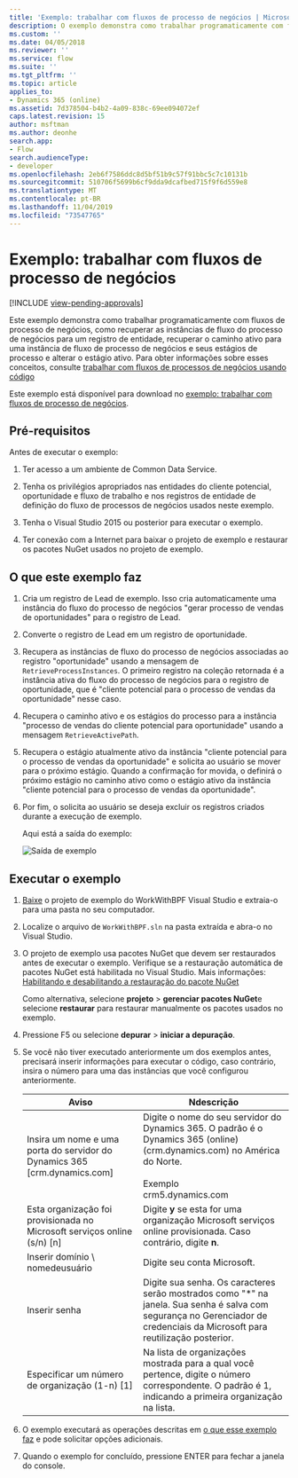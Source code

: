 ```yaml
---
title: 'Exemplo: trabalhar com fluxos de processo de negócios | MicrosoftDocs'
description: O exemplo demonstra como trabalhar programaticamente com fluxos de processo de negócios, como recuperar as instâncias de fluxo do processo de negócios para um registro de entidade, recuperar o caminho ativo para uma instância de fluxo de processo de negócios e seus estágios de processo e alterar o estágio ativo.
ms.custom: ''
ms.date: 04/05/2018
ms.reviewer: ''
ms.service: flow
ms.suite: ''
ms.tgt_pltfrm: ''
ms.topic: article
applies_to:
- Dynamics 365 (online)
ms.assetid: 7d378504-b4b2-4a09-838c-69ee094072ef
caps.latest.revision: 15
author: msftman
ms.author: deonhe
search.app:
- Flow
search.audienceType:
- developer
ms.openlocfilehash: 2eb6f7586ddc8d5bf51b9c57f91bbc5c7c10131b
ms.sourcegitcommit: 510706f5699b6cf9dda9dcafbed715f9f6d559e8
ms.translationtype: MT
ms.contentlocale: pt-BR
ms.lasthandoff: 11/04/2019
ms.locfileid: "73547765"
---
```

# <a name="sample-work-with-business-process-flows"></a>Exemplo: trabalhar com fluxos de processo de negócios
[!INCLUDE [view-pending-approvals](../includes/cc-rebrand.md)]

Este exemplo demonstra como trabalhar programaticamente com fluxos de processo de negócios, como recuperar as instâncias de fluxo do processo de negócios para um registro de entidade, recuperar o caminho ativo para uma instância de fluxo de processo de negócios e seus estágios de processo e alterar o estágio ativo. Para obter informações sobre esses conceitos, consulte [trabalhar com fluxos de processos de negócios usando código](business-process-flows-code.md)  

 Este exemplo está disponível para download no [exemplo: trabalhar com fluxos de processo de negócios](https://go.microsoft.com/fwlink/p/?LinkId=846108).  

<a name="BKMK_Prerequisites"></a>   
## <a name="prerequisites"></a>Pré-requisitos  
 Antes de executar o exemplo:  

1. Ter acesso a um ambiente de Common Data Service.  

2. Tenha os privilégios apropriados nas entidades do cliente potencial, oportunidade e fluxo de trabalho e nos registros de entidade de definição do fluxo de processos de negócios usados neste exemplo.  

3. Tenha o Visual Studio 2015 ou posterior para executar o exemplo.  

4. Ter conexão com a Internet para baixar o projeto de exemplo e restaurar os pacotes NuGet usados no projeto de exemplo.  

<a name="BKMK_WhatThisSampleDoes"></a>   
## <a name="what-this-sample-does"></a>O que este exemplo faz  

1.  Cria um registro de Lead de exemplo. Isso cria automaticamente uma instância do fluxo do processo de negócios "gerar processo de vendas de oportunidades" para o registro de Lead.  

2.  Converte o registro de Lead em um registro de oportunidade.  


4.  Recupera as instâncias de fluxo do processo de negócios associadas ao registro "oportunidade" usando a mensagem de `RetrieveProcessInstances`. O primeiro registro na coleção retornada é a instância ativa do fluxo do processo de negócios para o registro de oportunidade, que é "cliente potencial para o processo de vendas da oportunidade" nesse caso.  

5.  Recupera o caminho ativo e os estágios do processo para a instância "processo de vendas do cliente potencial para oportunidade" usando a mensagem `RetrieveActivePath`.  

6.  Recupera o estágio atualmente ativo da instância "cliente potencial para o processo de vendas da oportunidade" e solicita ao usuário se mover para o próximo estágio. Quando a confirmação for movida, o definirá o próximo estágio no caminho ativo como o estágio ativo da instância "cliente potencial para o processo de vendas da oportunidade".  

7.  Por fim, o solicita ao usuário se deseja excluir os registros criados durante a execução de exemplo.  

     Aqui está a saída do exemplo:  

    ![Saída de exemplo](media/work-with-bpf-sample-output.png "Saída de exemplo")  

<a name="BKMK_runSample"></a>   
## <a name="run-the-sample"></a>Executar o exemplo  

1. [Baixe](https://go.microsoft.com/fwlink/p/?LinkId=846108) o projeto de exemplo do WorkWithBPF Visual Studio e extraia-o para uma pasta no seu computador.  

2. Localize o arquivo de `WorkWithBPF.sln` na pasta extraída e abra-o no Visual Studio.  

3. O projeto de exemplo usa pacotes NuGet que devem ser restaurados antes de executar o exemplo. Verifique se a restauração automática de pacotes NuGet está habilitada no Visual Studio. Mais informações: [Habilitando e desabilitando a restauração do pacote NuGet](https://go.microsoft.com/fwlink/?linkid=846106)  

    Como alternativa, selecione **projeto** > **gerenciar pacotes NuGet**e selecione **restaurar** para restaurar manualmente os pacotes usados no exemplo.  

4. Pressione F5 ou selecione **depurar** > **iniciar a depuração**.  

5. Se você não tiver executado anteriormente um dos exemplos antes, precisará inserir informações para executar o código, caso contrário, insira o número para uma das instâncias que você configurou anteriormente.  


   |                                 Aviso                                  |                                                                                             Ndescrição                                                                                             |
   |-------------------------------------------------------------------------|-----------------------------------------------------------------------------------------------------------------------------------------------------------------------------------------------------|
   |      Insira um nome e uma porta do servidor do Dynamics 365 [crm.dynamics.com]       | Digite o nome do seu servidor do Dynamics 365. O padrão é o Dynamics 365 (online) (crm.dynamics.com) no América do Norte.<br /><br /> Exemplo <br />crm5.dynamics.com |
   | Esta organização foi provisionada no Microsoft serviços online (s/n) [n] |                                                 Digite **y** se esta for uma organização Microsoft serviços online provisionada. Caso contrário, digite **n**.                                                  |
   |                          Inserir domínio \ nomedeusuário                          |                                                                                    Digite seu conta Microsoft.                                                                                     |
   |                             Inserir senha                              |                      Digite sua senha. Os caracteres serão mostrados como "\*" na janela. Sua senha é salva com segurança no Gerenciador de credenciais da Microsoft para reutilização posterior.                       |
   |                Especificar um número de organização (1-n) [1]                 |                      Na lista de organizações mostrada para a qual você pertence, digite o número correspondente. O padrão é 1, indicando a primeira organização na lista.                       |


6. O exemplo executará as operações descritas em [o que esse exemplo faz](#what-this-sample-does) e pode solicitar opções adicionais.  

7. Quando o exemplo for concluído, pressione ENTER para fechar a janela do console.  

